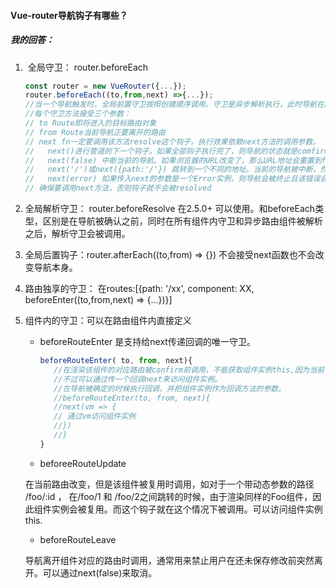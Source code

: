 #### Vue-router导航钩子有哪些？

##### 我的回答：

1. ​	全局守卫： router.beforeEach

   ```js
   const router = new VueRouter({...});
   router.beforeEach((to,from,next) =>{...});
   //当一个导航触发时，全局前置守卫按照创建顺序调用。守卫是异步解析执行，此时导航在所有守卫resolve完之前一直处于等待中。
   //每个守卫方法接受三个参数：
   // to Route即将进入的目标路由对象
   // from Route当前导航正要离开的路由
   // next fn一定要调用该方法resolve这个钩子。执行效果依赖next方法的调用参数。
   //   next()进行管道的下一个钩子。如果全部钩子执行完了，则导航的状态就是comfirmed。
   //   next(false) 中断当前的导航。如果浏览器的URL改变了，那么URL地址会重置到from路由对应的地址。
   //   next('/')或next({path:'/'}) 跳转到一个不同的地址。当前的导航被中断，然后进行一个新的导航。可以向next传递任意位置对象，且允许设置诸如replace:true/ name:'home'之类的选项及任何用在router-link的to, prop或router.push中的选项。
   //   next(error) 如果传入next的参数是一个Error实例，则导航会被终止且该错误会被传递给router.onError()注册过的回调。
   // 确保要调用next方法，否则钩子就不会被resolved
   ```

2.  全局解析守卫： router.beforeResolve  在2.5.0+ 可以使用。和beforeEach类型，区别是在导航被确认之前，同时在所有组件内守卫和异步路由组件被解析之后，解析守卫会被调用。

3. 全局后置钩子：router.afterEach((to,from) => {}) 不会接受next函数也不会改变导航本身。

4. 路由独享的守卫： 在routes:[{path: '/xx', component: XX, beforeEnter((to,from,next) => {...})}]

5. 组件内的守卫：可以在路由组件内直接定义 

   - beforeRouteEnter  是支持给next传递回调的唯一守卫。

     ```js
     beforeRouteEnter( to, from, next){
     	//在渲染该组件的对应路由被confirm前调用，不能获取组件实例this,因为当前守卫执行前，组件实例还没被创建
     	//不过可以通过传一个回调next来访问组件实例。
     	//在导航被确定的时候执行回调，并把组件实例作为回调方法的参数。
     	//beforeRouteEnter(to, from, next){
     	//next(vm => {
     	// 通过vm访问组件实例
     	//})
     	//}
     }
     ```

   -  beforeeRouteUpdate 

     在当前路由改变，但是该组件被复用时调用，如对于一个带动态参数的路径 /foo/:id ， 在/foo/1 和 /foo/2之间跳转的时候，由于渲染同样的Foo组件，因此组件实例会被复用。而这个钩子就在这个情况下被调用。可以访问组件实例this.

   -  beforeRouteLeave  

     导航离开组件对应的路由时调用，通常用来禁止用户在还未保存修改前突然离开。可以通过next(false)来取消。